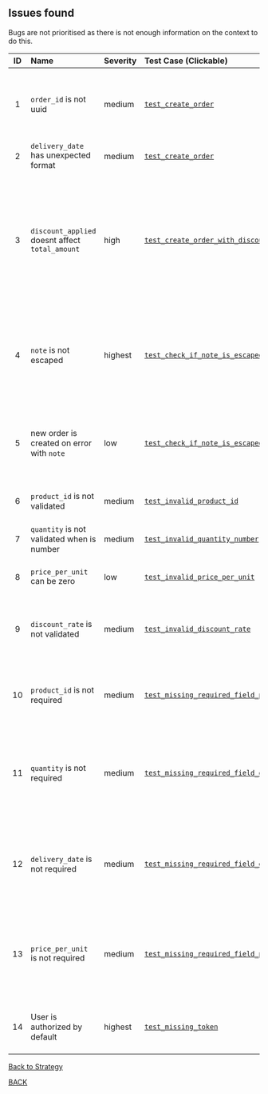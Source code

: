 ## Issues found

Bugs are not prioritised as there is not enough information on the context to
do this.

| ID  | Name                                              | Severity | Test Case (Clickable)                                                                                                                                   | Description                                                                                                                                                                                               |
|:---:|:--------------------------------------------------|:---------|:--------------------------------------------------------------------------------------------------------------------------------------------------------|:----------------------------------------------------------------------------------------------------------------------------------------------------------------------------------------------------------|
|  1  | `order_id` is not uuid                            | medium   | [`test_create_order`](https://github.com/elenakulgavaya/sample-api-tests/blob/main/tests/create_order/test_create_order.py#L12)                         | CreateOrder response is supposed to have `order_id` as uuid, not a numeric string (currently)                                                                                                             |
|  2  | `delivery_date` has unexpected format             | medium   | [`test_create_order`](https://github.com/elenakulgavaya/sample-api-tests/blob/main/tests/create_order/test_create_order.py#L12)                         | Expected format is `YYYY-MM-DD`                                                                                                                                                                           |
|  3  | `discount_applied` doesnt affect `total_amount`   | high     | [`test_create_order_with_discount`](https://github.com/elenakulgavaya/sample-api-tests/blob/main/tests/create_order/test_discounts.py#L12)              | When requesting `orders/create` with the discount, the response indicates discount has been applied by the valid value in `discount_applied` field but the `total_amount` doesn't show any effects of it. |
|  4  | `note` is not escaped                             | highest  | [`test_check_if_note_is_escaped`](https://github.com/elenakulgavaya/sample-api-tests/blob/main/tests/create_order/test_validation.py#L93)               | The `note` field is saved to db and can be potential place for SQL injection, the value should not be direcly parsed to the insert query.                                                                 |
|  5  | new order is created on error with `note`         | low      | [`test_check_if_note_is_escaped_teardown`](https://github.com/elenakulgavaya/sample-api-tests/blob/main/tests/create_order/test_validation.py#L93)      | When the result of endpoint is error we are not expecting new record in the system, however in this case the record is created                                                                            |
|  6  | `product_id` is not validated                     | medium   | [`test_invalid_product_id`](https://github.com/elenakulgavaya/sample-api-tests/blob/main/tests/create_order/test_validation.py#L27)                     | Any value is acceptable for the product id                                                                                                                                                                |
|  7  | `quantity` is not validated when is number        | medium   | [`test_invalid_quantity_number`](https://github.com/elenakulgavaya/sample-api-tests/blob/main/tests/create_order/test_validation.py#L45)                | Zero, negatives and floats are accepted as quantity                                                                                                                                                       |
|  8  | `price_per_unit` can be zero                      | low      | [`test_invalid_price_per_unit`](https://github.com/elenakulgavaya/sample-api-tests/blob/main/tests/create_order/test_validation.py#L65)                 | Minimum acceptable price per unit is 0.01                                                                                                                                                                 |
|  9  | `discount_rate` is not validated                  | medium   | [`test_invalid_discount_rate`](https://github.com/elenakulgavaya/sample-api-tests/blob/main/tests/create_order/test_validation.py#L86)                  | There is no validation for the `discount_rate` and it doesn't seem to be included into any calculation                                                                                                    |
| 10  | `product_id` is not required                      | medium   | [`test_missing_required_field_product_id`](https://github.com/elenakulgavaya/sample-api-tests/blob/main/tests/create_order/test_validation.py#L100)     | `product_id` should be required, when absent is just None at the response                                                                                                                                 |
| 11  | `quantity` is not required                        | medium   | [`test_missing_required_field_quantity`](https://github.com/elenakulgavaya/sample-api-tests/blob/main/tests/create_order/test_validation.py#L108)       | `quantity` is expected to be required. Missing the value in request causes internal error `float() argument must be a string or a number, not 'NoneType'`                                                 |
| 12  | `delivery_date` is not required                   | medium   | [`test_missing_required_field_delivery_date`](https://github.com/elenakulgavaya/sample-api-tests/blob/main/tests/create_order/test_validation.py#L116)  | `delvery_date` is expected to be required. Missing the value in request causes internal error `strptime() argument 1 must be str, not None`                                                               |
| 13  | `price_per_unit` is not required                  | medium   | [`test_missing_required_field_price_per_unit`](https://github.com/elenakulgavaya/sample-api-tests/blob/main/tests/create_order/test_validation.py#L124) | `price_per_unit` is expected to be required. Missing the value in request causes internal error `float() argument must be a string or a number, not 'NoneType'`                                           |
| 14  | User is authorized by default                     | highest  | [`test_missing_token`](https://github.com/elenakulgavaya/sample-api-tests/blob/main/tests/test_auth.py#L15)                                             | When there is no token provided the user is let to perform create order                                                                                                                                   |

[Back to Strategy](strategy.md)

[BACK](../README.md)
